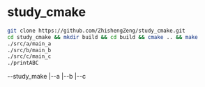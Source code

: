 # study_cmake

```bash
git clone https://github.com/ZhishengZeng/study_cmake.git
cd study_cmake && mkdir build && cd build && cmake .. && make
./src/a/main_a
./src/b/main_b
./src/c/main_c
./printABC
```

--study_make
  |--a
  |--b
  |--c
